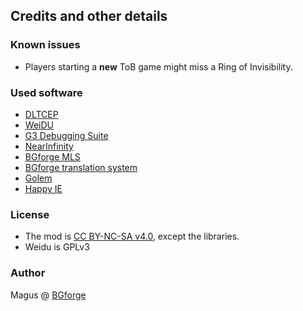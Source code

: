 ## Credits and other details

### Known issues
- Players starting a **new** ToB game might miss a Ring of Invisibility.

### Used software

- [DLTCEP](http://sourceforge.net/projects/gemrb/files/Utilities/)
- [WeiDU](http://www.weidu.org/~thebigg/README-WeiDU.html)
- [G3 Debugging Suite](http://www.gibberlings3.net/debug/)
- [NearInfinity](https://github.com/Argent77/NearInfinity)
- [BGforge MLS](https://bgforge.net/mls/)
- [BGforge translation system](https://hive.bgforge.net)
- [Golem](https://bgforge.net/golem/)
- [Happy IE](https://bgforge.net/happy-ie/)

### License
- The mod is [CC BY-NC-SA v4.0](https://creativecommons.org/licenses/by-nc-sa/4.0/), except the libraries.
- Weidu is GPLv3

### Author
Magus @ [BGforge](https://forums.bgforge.net)
